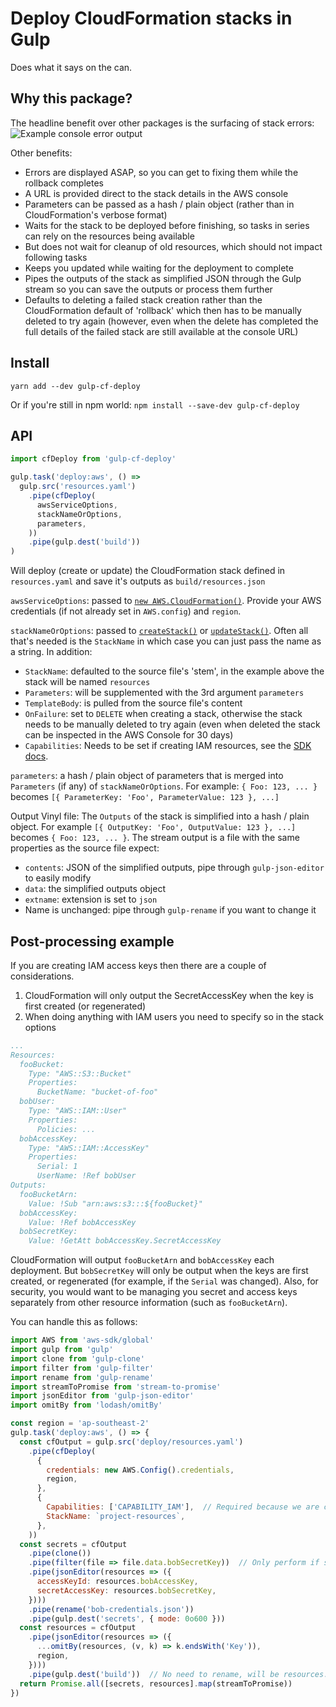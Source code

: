 # Deploy CloudFormation stacks in Gulp 

Does what it says on the can. 

## Why this package? 

The headline benefit over other packages is the surfacing of stack errors:
![Example console error output](https://s3.amazonaws.com/mindhive-package-media/gulp-cf-deploy/error-output-example.png)

Other benefits:

- Errors are displayed ASAP, so you can get to fixing them while the rollback completes
- A URL is provided direct to the stack details in the AWS console
- Parameters can be passed as a hash / plain object (rather than in CloudFormation's verbose format)
- Waits for the stack to be deployed before finishing, so tasks in series can rely on the resources being available
- But does not wait for cleanup of old resources, which should not impact following tasks 
- Keeps you updated while waiting for the deployment to complete
- Pipes the outputs of the stack as simplified JSON through the Gulp stream so you can save the outputs or process 
	them further 
- Defaults to deleting a failed stack creation rather than the CloudFormation default of 'rollback' which then has 
	to be manually deleted to try again (however, even when the delete has completed the full details of the 
	failed stack are still available at the console URL)

## Install

`yarn add --dev gulp-cf-deploy`

Or if you're still in npm world: `npm install --save-dev gulp-cf-deploy`

## API
  
```js
import cfDeploy from 'gulp-cf-deploy'

gulp.task('deploy:aws', () =>
  gulp.src('resources.yaml')
    .pipe(cfDeploy(
      awsServiceOptions,
      stackNameOrOptions,
      parameters,
    ))
    .pipe(gulp.dest('build'))
)
```  

Will deploy (create or update) the CloudFormation stack defined in `resources.yaml` 
and save it's outputs as `build/resources.json`

`awsServiceOptions`: passed to [`new AWS.CloudFormation()`](https://docs.aws.amazon.com/AWSJavaScriptSDK/latest/AWS/CloudFormation.html#constructor-property).
Provide your AWS credentials (if not already set in `AWS.config`) and `region`.
 
`stackNameOrOptions`: passed to [`createStack()`](https://docs.aws.amazon.com/AWSJavaScriptSDK/latest/AWS/CloudFormation.html#createStack-property) 
or [`updateStack()`](https://docs.aws.amazon.com/AWSJavaScriptSDK/latest/AWS/CloudFormation.html#updateStack-property).
Often all that's needed is the `StackName` in which case you can just pass the name as a string.
In addition: 
     
- `StackName`: defaulted to the source file's 'stem', in the example above the stack will be named `resources`
- `Parameters`: will be supplemented with the 3rd argument `parameters` 
- `TemplateBody`: is pulled from the source file's content
- `OnFailure`: set to `DELETE` when creating a stack, otherwise the stack needs to be manually deleted to try again 
	(even when deleted the stack can be inspected in the AWS Console for 30 days)
- `Capabilities`: Needs to be set if creating IAM resources, see the 
	[SDK docs](https://docs.aws.amazon.com/AWSJavaScriptSDK/latest/AWS/CloudFormation.html#createStack-property).	   

`parameters`: a hash / plain object of parameters that is merged into `Parameters` (if any) of `stackNameOrOptions`.
	For example: `{ Foo: 123, ... }` becomes `[{ ParameterKey: 'Foo', ParameterValue: 123 }, ...]`	  

Output Vinyl file: The `Outputs` of the stack is simplified into a hash / plain object. 
 	For example `[{ OutputKey: 'Foo', OutputValue: 123 }, ...]` becomes `{ Foo: 123, ... }`.
	The stream output is a file with the same properties as the source file expect:

- `contents`: JSON of the simplified outputs, pipe through `gulp-json-editor` to easily modify 
- `data`: the simplified outputs object
- `extname`: extension is set to `json` 
- Name is unchanged: pipe through `gulp-rename` if you want to change it 

## Post-processing example
 
If you are creating IAM access keys then there are a couple of considerations.
 
1. CloudFormation will only output the SecretAccessKey when the key is first created (or regenerated)
2. When doing anything with IAM users you need to specify so in the stack options
 
```yaml
...
Resources:
  fooBucket:
    Type: "AWS::S3::Bucket"
    Properties:
      BucketName: "bucket-of-foo"
  bobUser:
    Type: "AWS::IAM::User"
    Properties:
      Policies: ...
  bobAccessKey:
    Type: "AWS::IAM::AccessKey"
    Properties:
      Serial: 1
      UserName: !Ref bobUser
Outputs:
  fooBucketArn:
    Value: !Sub "arn:aws:s3:::${fooBucket}"
  bobAccessKey:
    Value: !Ref bobAccessKey
  bobSecretKey:
    Value: !GetAtt bobAccessKey.SecretAccessKey
```

CloudFormation will output `fooBucketArn` and `bobAccessKey` each deployment. 
But `bobSecretKey` will only be output when the keys are first created, or regenerated 
(for example, if the `Serial` was changed). Also, for security, you would want to be managing
you secret and access keys separately from other resource information (such as `fooBucketArn`).

You can handle this as follows:

```js
import AWS from 'aws-sdk/global'
import gulp from 'gulp'
import clone from 'gulp-clone'
import filter from 'gulp-filter'
import rename from 'gulp-rename'
import streamToPromise from 'stream-to-promise'
import jsonEditor from 'gulp-json-editor'
import omitBy from 'lodash/omitBy'

const region = 'ap-southeast-2' 
gulp.task('deploy:aws', () => {
  const cfOutput = gulp.src('deploy/resources.yaml')
    .pipe(cfDeploy(
      {
        credentials: new AWS.Config().credentials,
        region,
      },
      {
        Capabilities: ['CAPABILITY_IAM'],  // Required because we are creating a user
        StackName: `project-resources`,
      },
    ))
  const secrets = cfOutput
    .pipe(clone())
    .pipe(filter(file => file.data.bobSecretKey))  // Only perform if secret key was output
    .pipe(jsonEditor(resources => ({
      accessKeyId: resources.bobAccessKey,
      secretAccessKey: resources.bobSecretKey,
    })))
    .pipe(rename('bob-credentials.json'))
    .pipe(gulp.dest('secrets', { mode: 0o600 }))
  const resources = cfOutput
    .pipe(jsonEditor(resources => ({
      ...omitBy(resources, (v, k) => k.endsWith('Key')),
      region,
    })))
    .pipe(gulp.dest('build'))  // No need to rename, will be resources.json
  return Promise.all([secrets, resources].map(streamToPromise))
})
```

